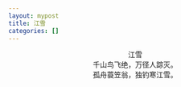 ```yaml
---
layout: mypost
title: 江雪
categories: []
---
```


<center>江雪</center>

<center>千山鸟飞绝，万径人踪灭。</center>

<center>孤舟蓑笠翁，独钓寒江雪。</center>